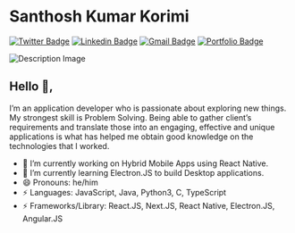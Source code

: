 # Santhosh Kumar Korimi  
[![Twitter Badge](https://img.shields.io/badge/-@QSanthosh-1ca0f1?style=flat-square&labelColor=1ca0f1&logo=twitter&logoColor=white&link=https://twitter.com/QSanthosh)](https://twitter.com/QSanthosh) [![Linkedin Badge](https://img.shields.io/badge/-santhosh-korimi?style=flat-square&logo=Linkedin&logoColor=white&link=https://www.linkedin.com/in/santhosh-korimi//)](https://www.linkedin.com/in/santhosh-korimi/)
[![Gmail Badge](https://img.shields.io/badge/-santhoshkumarnaresh@gmail.com-c14438?style=flat-square&logo=Gmail&logoColor=white&link=mailto:santhoshkumarnaresh@gmail.com)](mailto:santhoshkumarnaresh@gmail.com)
[![Portfolio Badge](https://img.shields.io/badge/-https://korimi.in-orange?style=flat-square&logo=html5&logoColor=white&link=https://korimi.in)](https://korimi.in)

![Description Image](https://korimi.in/social-card.png)

## Hello 👋, 
I’m an application developer who is passionate about exploring new things. My strongest skill is Problem Solving. Being able to gather client’s requirements and translate those into an engaging, effective and unique applications is what has helped me obtain good knowledge on the technologies that I worked.

- 🔭 I’m currently working on Hybrid Mobile Apps using React Native.
- 🌱 I’m currently learning Electron.JS to build Desktop applications.
- 😄 Pronouns: he/him
-  ⚡ Languages: JavaScript, Java, Python3, C, TypeScript
-  ⚡ Frameworks/Library: React.JS, Next.JS, React Native, Electron.JS, Angular.JS
